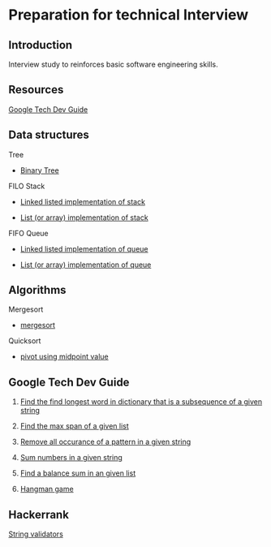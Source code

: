 # Preparation for technical Interview

## Introduction 
Interview study to reinforces basic software engineering skills.

## Resources
[Google Tech Dev Guide](https://techdevguide.withgoogle.com/)

## Data structures

Tree
- [Binary Tree](https://github.com/alvinctk/google-tech-dev-guide/tree/master/Data_Structures/binary_tree.py)

FILO Stack
- [Linked listed implementation of stack](https://github.com/alvinctk/google-tech-dev-guide/tree/master/Data_Structures/stack_ll.py)

- [List (or array) implementation of stack](https://github.com/alvinctk/google-tech-dev-guide/tree/master/Data_Structures/stack_array.py)

FIFO Queue
- [Linked listed implementation of queue](https://github.com/alvinctk/google-tech-dev-guide/tree/master/Data_Structures/queue_ll.py)

- [List (or array) implementation of queue](https://github.com/alvinctk/google-tech-dev-guide/tree/master/Data_Structures/queue_array.py)


## Algorithms

Mergesort
- [mergesort](https://github.com/alvinctk/google-tech-dev-guide/tree/master/Sorting/mergesort/mergesort.py)


Quicksort
- [pivot using midpoint value](https://github.com/alvinctk/google-tech-dev-guide/tree/master/Sorting/quicksort/quicksort.py)

## **Google Tech Dev Guide**
1. [Find the find longest word in dictionary that is a subsequence of a given string](https://github.com/alvinctk/google-tech-dev-guide/tree/master/Foundations_of_Programming/1_find_longest_word_in_dictionary_that_is_a_subsequence_of_a_given_string)

2. [Find the max span of a given list](https://github.com/alvinctk/google-tech-dev-guide/tree/master/Foundations_of_Programming/2_max_span/maxSpan.py)

3. [Remove all occurance of a pattern in a given string](https://github.com/alvinctk/google-tech-dev-guide/tree/master/Foundations_of_Programming/3_without_string/withoutString.py)

4. [Sum numbers in a given string](https://github.com/alvinctk/google-tech-dev-guide/tree/master/Foundations_of_Programming/4_sum_numbers/sumNumbers.py)

5. [Find a balance sum in an given list](https://github.com/alvinctk/google-tech-dev-guide/tree/master/Foundations_of_Programming/5_can_balance/canBalance.py)

6. [Hangman game](https://github.com/alvinctk/google-tech-dev-guide/tree/master/Foundations_of_Programming/6_hangman/hangman.py)


## Hackerrank

[String validators](https://github.com/alvinctk/google-tech-dev-guide/tree/master/hackerrank/string_validators.py)


